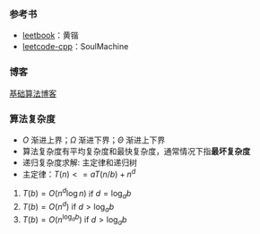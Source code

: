 ### 参考书
- [leetbook](https://legacy.gitbook.com/book/hk029/leetbook/details)：黄锴
- [leetcode-cpp](https://github.com/soulmachine/leetcode)：SoulMachine

### 博客
[基础算法博客](https://subetter.com/archives.html)

### 算法复杂度
- $O$ 渐进上界；$\Omega$ 渐进下界；$\Theta$ 渐进上下界
- 算法复杂度有平均复杂度和最快复杂度，通常情况下指**最坏复杂度**
- 递归复杂度求解: 主定律和递归树
- 主定律：$T(n) <= aT(n/b) + n^d$
 1. $T(b) = O(n^d \log n)$     if $d = \log _ab$
 2. $T(b) = O(n^d)$            if $d > \log _ab$
 3. $T(b) = O(n^{\log _ab})$   if $d > \log _ab$

